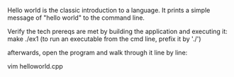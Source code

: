 Hello world is the classic introduction to a language. It prints a simple message of "hello world" to the command line.  

Verify the tech prereqs are met by building the application and executing it:
make
./ex1     (to run an executable from the cmd line, prefix it by './')

afterwards, open the program and walk through it line by line:

vim helloworld.cpp

